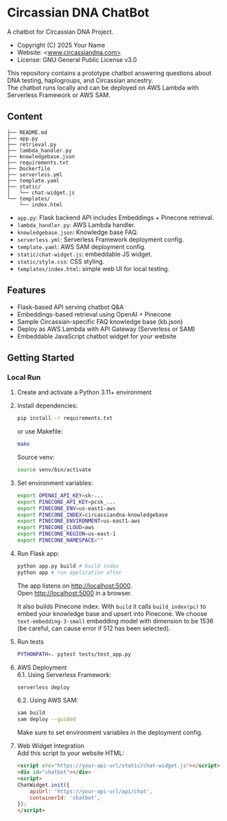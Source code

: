 # Circassian DNA ChatBot

A chatbot for Circassian DNA Project.

- Copyright (C) 2025 Your Name
- Website: <www.circassiandna.com>
- License: GNU General Public License v3.0

This repository contains a prototype chatbot answering questions about DNA testing, haplogroups, and Circassian ancestry.  
The chatbot runs locally and can be deployed on AWS Lambda with Serverless Framework or AWS SAM.

## Content

    ├── README.md
    ├── app.py
    ├── retrieval.py
    ├── lambda_handler.py
    ├── knowledgebase.json
    ├── requirements.txt
    ├── Dockerfile
    ├── serverless.yml
    ├── template.yaml
    ├── static/
    │   └── chat-widget.js
    └── templates/
        └── index.html

- `app.py`: Flask backend API includes Embeddings + Pinecone retrieval.
- `lambda_handler.py`: AWS Lambda handler.
- `knowledgebase.json`: Knowledge base FAQ.
- `serverless.yml`: Serverless Framework deployment config.
- `template.yaml`: AWS SAM deployment config.
- `static/chat-widget.js`: embeddable JS widget.
- `static/style.css`: CSS styling.
- `templates/index.html`: simple web UI for local testing.

## Features

- Flask-based API serving chatbot Q&A
- Embeddings-based retrieval using OpenAI + Pinecone
- Sample Circassian-specific FAQ knowledge base (kb.json)
- Deploy as AWS Lambda with API Gateway (Serverless or SAM)
- Embeddable JavaScript chatbot widget for your website

## Getting Started

### Local Run

1. Create and activate a Python 3.11+ environment  

2. Install dependencies:  

    ```bash
    pip install -r requirements.txt
    ```

    or use Makefile:

    ```bash
    make
    ```

    Source venv:

    ```bash
    source venv/bin/activate
    ```

3. Set environment variables:

    ```bash
    export OPENAI_API_KEY=sk-...
    export PINECONE_API_KEY=pcsk_...
    export PINECONE_ENV=us-east1-aws
    export PINECONE_INDEX=circassiandna-knowledgebase
    export PINECONE_ENVIRONMENT=us-east1-aws
    export PINECONE_CLOUD=aws
    export PINECONE_REGION=us-east-1
    export PINECONE_NAMESPACE=""
    ```

4. Run Flask app:

    ```python
    python app.py build # build index
    python app # run application after
    ```

    The app listens on <http://localhost:5000>.  
    Open <http://localhost:5000> in a browser.

    It also builds Pinecone index. With `build` it calls `build_index(pc)` to embed your knowledge base and upsert into Pinecone. We choose `text-embedding-3-small` embedding model with dimension to be 1536 (be careful, can cause error if 512 has been selected).

5. Run tests

    ```bash
    PYTHONPATH=. pytest tests/test_app.py
    ```

6. AWS Deployment  
   6.1. Using Serverless Framework:

    ```bash
    serverless deploy
    ```

   6.2. Using AWS SAM:

    ```bash
    sam build
    sam deploy --guided
    ```

    Make sure to set environment variables in the deployment config.

7. Web Widget Integration  
Add this script to your website HTML:

    ```html
    <script src="https://your-api-url/static/chat-widget.js"></script>
    <div id="chatbot"></div>
    <script>
    ChatWidget.init({
        apiUrl: 'https://your-api-url/api/chat',
        containerId: 'chatbot',
    });
    </script>
    ```
